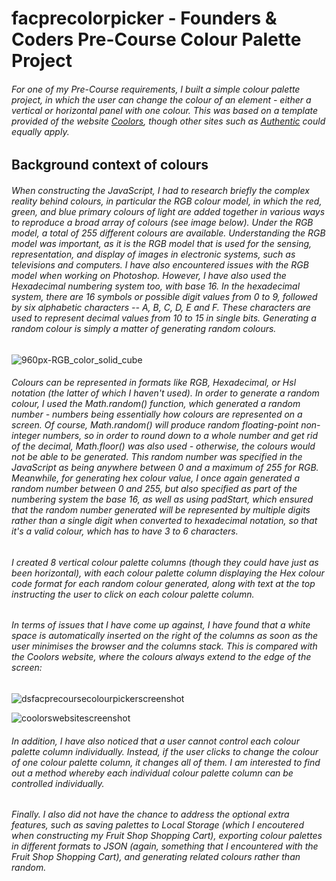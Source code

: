 # facprecolorpicker - Founders & Coders Pre-Course Colour Palette Project
###### For one of my Pre-Course requirements, I built a simple colour palette project, in which the user can change the colour of an element - either a vertical or horizontal panel with one colour. This was based on a template provided of the website [Coolors](https://coolors.co/daffed-9bf3f0-473198-4a0d67-adfc92), though other sites such as [Authentic](https://colours.neilorangepeel.com/) could equally apply. 
## Background context of colours
###### When constructing the JavaScript, I had to research briefly the complex reality behind colours, in particular the RGB colour model, in which the red, green, and blue primary colours of light are added together in various ways to reproduce a broad array of colours (see image below). Under the RGB model, a total of 255 different colours are available. Understanding the RGB model was important, as it is the RGB model that is used for the sensing, representation, and display of images in electronic systems, such as televisions and computers. I have also encountered issues with the RGB model when working on Photoshop. However, I have also used the Hexadecimal numbering system too, with base 16. In the hexadecimal system, there are 16 symbols or possible digit values from 0 to 9, followed by six alphabetic characters -- A, B, C, D, E and F. These characters are used to represent decimal values from 10 to 15 in single bits. Generating a random colour is simply a matter of generating random colours.

![960px-RGB_color_solid_cube](https://user-images.githubusercontent.com/52511353/190637543-b5b10039-d8ec-4979-95c8-081034d3e474.png)

###### Colours can be represented in formats like RGB, Hexadecimal, or Hsl notation (the latter of which I haven't used). In order to generate a random colour, I used the Math.random() function, which generated a random number - numbers being essentially how colours are represented on a screen. Of course, Math.random() will produce random floating-point non-integer numbers, so in order to round down to a whole number and get rid of the decimal, Math.floor() was also used - otherwise, the colours would not be able to be generated. This random number was specified in the JavaScript as being anywhere between 0 and a maximum of 255 for RGB. Meanwhile, for generating hex colour value, I once again generated a random number between 0 and 255, but also specified as part of the numbering system the base 16, as well as using padStart, which ensured that the random number generated will be represented by multiple digits rather than a single digit when converted to hexadecimal notation, so that it's a valid colour, which has to have 3 to 6 characters.

###### I created 8 vertical colour palette columns (though they could have just as been horizontal), with each colour palette column displaying the Hex colour code format for each random colour generated, along with text at the top instructing the user to click on each colour palette column.
###### In terms of issues that I have come up against, I have found that a white space is automatically inserted on the right of the columns as soon as the user minimises the browser and the columns stack. This is compared with the Coolors website, where the colours always extend to the edge of the screen:

![dsfacprecoursecolourpickerscreenshot](https://user-images.githubusercontent.com/52511353/190643989-301c0617-d2e3-4cc5-a0d1-2c6ae30566d0.jpg)

![coolorswebsitescreenshot](https://user-images.githubusercontent.com/52511353/190643445-263acae4-195c-4a44-93b8-cbd637f9d6d1.jpg)

###### In addition, I have also noticed that a user cannot control each colour palette column individually. Instead, if the user clicks to change the colour of one colour palette column, it changes all of them. I am interested to find out a method whereby each individual colour palette column can be controlled individually. 
###### Finally. I also did not have the chance to address the optional extra features, such as saving palettes to Local Storage (which I encoutered when constructing my Fruit Shop Shopping Cart), exporting colour palettes in different formats to JSON (again, something that I encountered with the Fruit Shop Shopping Cart), and generating related colours rather than random.




